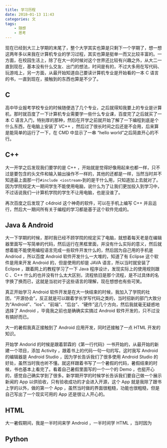 ```yaml
---
title: 学习历程
date: 2018–01-13 11:43
categories: 文
tags:
	- 随想
	- 思考
---
```


现在已经到大三上学期的末尾了，整个大学其实也算是只剩下一个学期了，想一想这两年多以来我在计算机专业的学习过程，其实也算是挺单一而又比较丰富的。一方面，在校园生活上，除了在大一的时候对这个世界还比较有兴趣之外，从大二一直到现在，基本没有什么交友、出门的想法，时间是有的，不过大多用在写代码、玩游戏上，另一方面，从最开始知道自己要读计算机专业是开始看的一本 C 语言的书，一直到现在，接触到的东西也算是不少了。

## C

高中毕业报考学校专业的时候随便选了几个专业，之后就得知我要上的专业是计算机，那时就百度了一下计算机专业需要学一些什么专业课，百度完了之后就买了一本 C 语言入门，特别厚的那种，然后在开学之前就开始了解了一下编程到底是个什么东西，在电脑上安装了 VC++ ，然后过了很长时间之后还是不会用，后来算是能简单的运行了一下，在 CMD 中显示了一串 “hello world”之后简直开心的不行。

## C++

大一开学之后发现我们要学的是 C++ ，开始就是觉得好像用起来也都一样，只不过是要包含的头文件和输入输出操作不一样的，其他的还都是一样，当然当时并不知道最上面那一行`#include <iostream>`到的是干什么用，只知道加上去就对了。因为学院规定大一期间学生不能使用电脑，说什么为了让我们更加投入到学习中，不过话说我们一计算机学院的学生不让用电脑，也是没谁了。

再次百度之后发现了 c4droid 这个神奇的软件，可以在手机上编写 C++ 并且运行，然后大一期间所有关于编程的学习都是基于这个软件完成的。

## Java & Android

大一下学期的时候，那时我已经不顾学院的规定买了电脑，就想着每天老是在编辑器里面写一写简单的代码，然后运行在黑框里面，并没有什么实际的意义，然后就想着能不能使用编程语言完成一些软件开发什么的，然后因为自己用的手机是 Andriod ，所以百度 Android 软件开发什么一大堆的，知道了有 Eclipse 这个软件是用来开发 Android 的，但是使用的却是 JAVA 语言，所以当时就安装了 Eclipse ，跟着网上的教程学习了一下 Java 程序设计，发现实际上的使用规则跟 C 、C++ 什么的也并没有什么太大区别，流程依旧是那个流程，是不过具体的名字换了换而已，这就是当初对于这些语言的理解，现在想想也有些可笑。

真正开始学习 Android 软件开发是在大一快结束的时候，我加入了学院的社团，“开源协会”，反正就是可以跟着学长学写代码之类的，当时招新的部门大致分为“Android”、“ios”、“前端”、“后台”、“硬件”这几个方向，然后我就毫无疑惑地选择了 Android ，毕竟我之前也是确确实实搞过 Android 软件开发的，只不过没有搞好而已。

大一的暑假我真正接触到了 Android 应用开发，同时还接触了一点 HTML 开发的知识。

开始学 Andorid 的时候是跟着郭霖的《第一行代码》一书开始的，从最开始的新建一个项目，添加 Activity ，跟着书上的代码一句一句的写。这时我写 Android 的编辑器是 Android Studio ，因为学长告诉我们了很多使用 Android Studio 的好处，虽然当时我也听不懂。就这样跟着书写了一个暑假的代码，暑假结束的时候，书也基本上看完了。看着自己暑假里面写的一个一个的 Demo ，也挺开心的，感觉自己确实学到了很多。新学期开学的时候学长告诉我们要自己做一个展示新闻的 App 以供验收，只有验收成功的才会进入开源，这个 App 就是我除了跟书上学的以外，做的第一个 App ，虽然当时做的界面很粗糙，功能也很粗糙，但是自己写出了一个现实可用的 App 还是很让人开心的。

## HTML

大一暑假期间，我是一半时间来学 Android ，一半时间学 HTML ，当时因为

## Python

